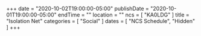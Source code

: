 +++
date = "2020-10-02T19:00:00-05:00"
publishDate = "2020-10-01T19:00:00-05:00"
endTime = ""
location = ""
ncs = [ "KA0LDG" ]
title = "Isolation Net"
categories = [ "Social" ]
dates = [ "NCS Schedule", "Hidden" ]
+++

